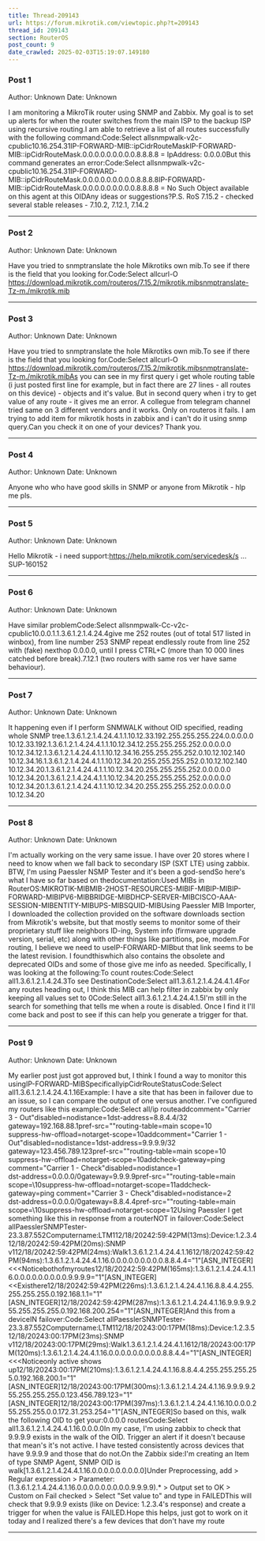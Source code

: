 ```yaml
---
title: Thread-209143
url: https://forum.mikrotik.com/viewtopic.php?t=209143
thread_id: 209143
section: RouterOS
post_count: 9
date_crawled: 2025-02-03T15:19:07.149180
---
```


### Post 1
Author: Unknown
Date: Unknown

I am monitoring a MikroTik router using SNMP and Zabbix. My goal is to set up alerts for when the router switches from the main ISP to the backup ISP using recursive routing.I am able to retrieve a list of all routes successfully with the following command:Code:Select allsnmpwalk-v2c-cpublic10.16.254.31IP-FORWARD-MIB::ipCidrRouteMaskIP-FORWARD-MIB::ipCidrRouteMask.0.0.0.0.0.0.0.0.0.8.8.8.8 = IpAddress: 0.0.0.0But this command generates an error:Code:Select allsnmpwalk-v2c-cpublic10.16.254.31IP-FORWARD-MIB::ipCidrRouteMask.0.0.0.0.0.0.0.0.0.8.8.8.8IP-FORWARD-MIB::ipCidrRouteMask.0.0.0.0.0.0.0.0.0.8.8.8.8 = No Such Object available on this agent at this OIDAny ideas or suggestions?P.S. RoS 7.15.2 - checked several stable releases - 7.10.2, 7.12.1, 7.14.2

---
### Post 2
Author: Unknown
Date: Unknown

Have you tried to snmptranslate the hole Mikrotiks own mib.To see if there is the field that you looking for.Code:Select allcurl-O https://download.mikrotik.com/routeros/7.15.2/mikrotik.mibsnmptranslate-Tz-m./mikrotik.mib

---
### Post 3
Author: Unknown
Date: Unknown

Have you tried to snmptranslate the hole Mikrotiks own mib.To see if there is the field that you looking for.Code:Select allcurl-O https://download.mikrotik.com/routeros/7.15.2/mikrotik.mibsnmptranslate-Tz-m./mikrotik.mibAs you can see in my first query i get whole routing table (i just posted first line for example, but in fact there are 27 lines - all routes on this device) - objects and it's value. But in second query when i try to get value of any route - it gives me an error. A collegue from telegram channel tried same on 3 different vendors and it works. Only on routeros it fails. I am trying to add item for mikrotik hosts in zabbix and i can't do it using snmp query.Can you check it on one of your devices? Thank you.

---
### Post 4
Author: Unknown
Date: Unknown

Anyone who who have good skills in SNMP or anyone from Mikrotik - hlp me pls.

---
### Post 5
Author: Unknown
Date: Unknown

Hello Mikrotik - i need support:https://help.mikrotik.com/servicedesk/s ... SUP-160152

---
### Post 6
Author: Unknown
Date: Unknown

Have similar problemCode:Select allsnmpwalk-Cc-v2c-cpublic10.0.0.1.1.3.6.1.2.1.4.24.4give me 252 routes (out of total 517 listed in winbox), from line number 253 SNMP repeat endlessly route from line 252 with (fake) nexthop 0.0.0.0, until I press CTRL+C (more than 10 000 lines catched before break).7.12.1 (two routers with same ros ver have same behaviour).

---
### Post 7
Author: Unknown
Date: Unknown

It happening even if I perform SNMWALK without OID specified, reading whole SNMP tree.1.3.6.1.2.1.4.24.4.1.1.10.12.33.192.255.255.255.224.0.0.0.0.0 10.12.33.192.1.3.6.1.2.1.4.24.4.1.1.10.12.34.12.255.255.255.252.0.0.0.0.0 10.12.34.12.1.3.6.1.2.1.4.24.4.1.1.10.12.34.16.255.255.255.252.0.10.12.102.140 10.12.34.16.1.3.6.1.2.1.4.24.4.1.1.10.12.34.20.255.255.255.252.0.10.12.102.140 10.12.34.20.1.3.6.1.2.1.4.24.4.1.1.10.12.34.20.255.255.255.252.0.0.0.0.0 10.12.34.20.1.3.6.1.2.1.4.24.4.1.1.10.12.34.20.255.255.255.252.0.0.0.0.0 10.12.34.20.1.3.6.1.2.1.4.24.4.1.1.10.12.34.20.255.255.255.252.0.0.0.0.0 10.12.34.20

---
### Post 8
Author: Unknown
Date: Unknown

I'm actually working on the very same issue. I have over 20 stores where I need to know when we fall back to secondary ISP (SXT LTE) using zabbix. BTW, I'm using Paessler NSMP Tester and it's been a god-sendSo here's what I have so far based on thedocumentation:Used MIBs in RouterOS:MIKROTIK-MIBMIB-2HOST-RESOURCES-MIBIF-MIBIP-MIBIP-FORWARD-MIBIPV6-MIBBRIDGE-MIBDHCP-SERVER-MIBCISCO-AAA-SESSION-MIBENTITY-MIBUPS-MIBSQUID-MIBUsing Paessler MIB Importer, I downloaded the collection provided on the software downloads section from Mikrotik's website, but that mostly seems to monitor some of their proprietary stuff like neighbors ID-ing, System info (firmware upgrade version, serial, etc) along with other things like partitions, poe, modem.For routing, I believe we need to useIP-FORWARD-MIBbut that link seems to be the latest revision. I foundthiswhich also contains the obsolete and deprecated OIDs and some of those give me info as needed. Specifically, I was looking at the following:To count routes:Code:Select all1.3.6.1.2.1.4.24.3To see DestinationCode:Select all1.3.6.1.2.1.4.24.4.1.4For any routes heading out, I think this MIB can help filter in zabbix by only keeping all values set to 0Code:Select all1.3.6.1.2.1.4.24.4.1.5I'm still in the search for something that tells me when a route is disabled. Once I find it I'll come back and post to see if this can help you generate a trigger for that.

---
### Post 9
Author: Unknown
Date: Unknown

My earlier post just got approved but, I think I found a way to monitor this usingIP-FORWARD-MIBSpecificallyipCidrRouteStatusCode:Select all1.3.6.1.2.1.4.24.4.1.16Example: I have a site that has been in failover due to an issue, so I can compare the output of one versus another. I've configured my routers like this example:Code:Select all/ip routeaddcomment="Carrier 3 - Out"disabled=nodistance=1dst-address=8.8.4.4/32\
    gateway=192.168.88.1pref-src=""routing-table=main scope=10\
    suppress-hw-offload=notarget-scope=10addcomment="Carrier 1 - Out"disabled=nodistance=1dst-address=9.9.9.9/32\
    gateway=123.456.789.123pref-src=""routing-table=main scope=10\
    suppress-hw-offload=notarget-scope=10addcheck-gateway=ping comment="Carrier 1 - Check"disabled=nodistance=1\
    dst-address=0.0.0.0/0gateway=9.9.9.9pref-src=""routing-table=main scope=\10suppress-hw-offload=notarget-scope=11addcheck-gateway=ping comment="Carrier 3 - Check"disabled=nodistance=2\
    dst-address=0.0.0.0/0gateway=8.8.4.4pref-src=""routing-table=main scope=\10suppress-hw-offload=notarget-scope=12Using Paessler I get something like this in response from a routerNOT in failover:Code:Select allPaesslerSNMPTester-23.3.87.552Computername:LTM112/18/20242:59:42PM(13ms):Device:1.2.3.412/18/20242:59:42PM(20ms):SNMP v112/18/20242:59:42PM(24ms):Walk1.3.6.1.2.1.4.24.4.1.1612/18/20242:59:42PM(94ms):1.3.6.1.2.1.4.24.4.1.16.0.0.0.0.0.0.0.0.0.8.8.4.4="1"[ASN_INTEGER]<<<Noticebothofmyroutes12/18/20242:59:42PM(165ms):1.3.6.1.2.1.4.24.4.1.16.0.0.0.0.0.0.0.0.0.9.9.9.9="1"[ASN_INTEGER]<<Existhere12/18/20242:59:42PM(226ms):1.3.6.1.2.1.4.24.4.1.16.8.8.4.4.255.255.255.255.0.192.168.1.1="1"[ASN_INTEGER]12/18/20242:59:42PM(287ms):1.3.6.1.2.1.4.24.4.1.16.9.9.9.9.255.255.255.255.0.192.168.200.254="1"[ASN_INTEGER]And this from a deviceIN failover:Code:Select allPaesslerSNMPTester-23.3.87.552Computername:LTM112/18/20243:00:17PM(18ms):Device:1.2.3.512/18/20243:00:17PM(23ms):SNMP v112/18/20243:00:17PM(29ms):Walk1.3.6.1.2.1.4.24.4.1.1612/18/20243:00:17PM(120ms):1.3.6.1.2.1.4.24.4.1.16.0.0.0.0.0.0.0.0.0.8.8.4.4="1"[ASN_INTEGER]<<<Noticeonly active shows up12/18/20243:00:17PM(210ms):1.3.6.1.2.1.4.24.4.1.16.8.8.4.4.255.255.255.255.0.192.168.200.1="1"[ASN_INTEGER]12/18/20243:00:17PM(300ms):1.3.6.1.2.1.4.24.4.1.16.9.9.9.9.255.255.255.255.0.123.456.789.123="1"[ASN_INTEGER]12/18/20243:00:17PM(397ms):1.3.6.1.2.1.4.24.4.1.16.10.0.0.0.255.255.255.0.0.172.31.253.254="1"[ASN_INTEGER]So based on this, walk the following OID to get your:0.0.0.0 routesCode:Select all1.3.6.1.2.1.4.24.4.1.16.0.0.0.0In my case, I'm using zabbix to check that 9.9.9.9 exists in the walk of the OID. Trigger an alert if it doesn't because that mean's it's not active. I have tested consistently across devices that have 9.9.9.9 and those that do not.On the Zabbix side:I'm creating an Item of type SNMP Agent, SNMP OID is walk[1.3.6.1.2.1.4.24.4.1.16.0.0.0.0.0.0.0.0.0]Under Preprocessing, add > Regular expression > Parameter: (1\.3\.6\.1\.2\.1\.4\.24\.4\.1\.16\.0\.0\.0\.0\.0\.0\.0\.0\.0\.9\.9\.9\.9).* > Output set to OK > Custom on Fail checked > Select "Set value to" and type in FAILEDThis will check that 9.9.9.9 exists (like on Device: 1.2.3.4's response) and create a trigger for when the value is FAILED.Hope this helps, just got to work on it today and I realized there's a few devices that don't have my route

---
